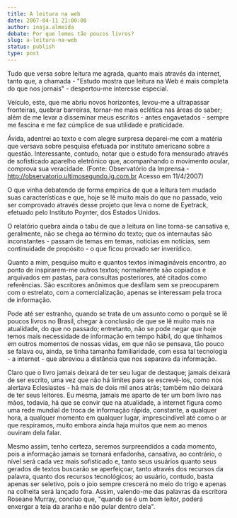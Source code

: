 ```yaml
---
title: A leitura na web
date: 2007-04-11 21:00:00
author: inaja.almeida
debate: Por que lemos tão poucos livros?
slug: a-leitura-na-web
status: publish 
type: post
---
```


  
  
Tudo que versa sobre leitura me agrada, quanto mais através da internet, tanto que, a chamada - "Estudo mostra que leitura na Web é mais completa do que nos jornais" - despertou-me interesse especial.  
  
  
Veículo, este, que me abriu novos horizontes, levou-me a ultrapassar fronteiras, quebrar barreiras, tornar-me mais eclética nas áreas do saber; além de me levar a disseminar meus escritos - antes engavetados - sempre me fascina e me faz cúmplice de sua utilidade e praticidade.   
  
  
Ávida, adentrei ao texto e com alegre surpresa deparei-me com a matéria que versava sobre pesquisa efetuada por instituto americano sobre a questão. Interessante, contudo, notar que o estudo fora mensurado através de sofisticado aparelho eletrônico que, acompanhando o movimento ocular, comprova sua veracidade. (Fonte: Observatório da Imprensa - http://observatorio.ultimosegundo.ig.com.br Acesso em 11/4/2007)  
  
  
O que vinha debatendo de forma empírica de que a leitura tem mudado suas características e que, hoje se lê muito mais do que no passado, veio ser comprovado através desse projeto que leva o nome de Eyetrack, efetuado pelo Instituto Poynter, dos Estados Unidos.  
  
  
O relatório quebra ainda o tabu de que a leitura on line torna-se cansativa e, geralmente, não se chega ao término do texto; que os internautas são inconstantes - passam de temas em temas, notícias em notícias, sem continuidade de propósito - o que ficou provado ser inverídico.  
  
  
Quanto a mim, pesquiso muito e quantos textos inimagináveis encontro, ao ponto de inspirarem-me outros textos; normalmente são copiados e arquivados em pastas, para consultas posteriores, até citados como referências. São escritores anônimos que desfilam sem se preocuparem com o estrelato, com a comercialização, apenas se interessam pela troca de informação.  
  
  
Pode até ser estranho, quando se trata de um assunto como o porquê se lê poucos livros no Brasil, chegar à conclusão de que se lê muito mais na atualidade, do que no passado; entretanto, não se pode negar que hoje temos mais necessidade de informação em tempo hábil, do que tínhamos em outros momentos de nossas vidas, em que não se pensava, tão pouco se falava ou, ainda, se tinha tamanha familiaridade, com essa tal tecnologia - a internet - que abreviou a distância que nos separava da informação.  
  
  
Claro que o livro jamais deixará de ter seu lugar de destaque; jamais deixará de ser escrito, uma vez que não há limites para se escrevê-los, como nos alertava Eclesiastes - há mais de dois mil anos atrás; também não deixará de ter seus leitores. Eu mesma, jamais me aparto de ter um bom livro nas mãos, todavia, há que se convir que na atualidade, a internet figura como uma rede mundial de troca de informação rápida, constante, a qualquer hora, a qualquer momento em qualquer lugar, imprescindível até como o ar que respiramos, muito embora ainda haja muitos que nem ao menos ouviram dela falar.   
  
  
Mesmo assim, tenho certeza, seremos surpreendidos a cada momento, pois a informação jamais se tornará enfadonha, cansativa, ao contrário, o nível será cada vez mais sofisticado e, tanto seus usuários quanto seus gerados de textos buscarão se aperfeiçoar, tanto através dos recursos da palavra, quanto dos recursos tecnológicos; ao usuário, contudo, basta apenas ser seletivo, pois o joio sempre crescerá no meio do trigo e apenas na colheita será lançado fora. Assim, valendo-me das palavras da escritora Roseane Murray, concluo que, "quando se é um bom leitor, poderá enxergar a teia da aranha e não pular dentro dela".  
  

